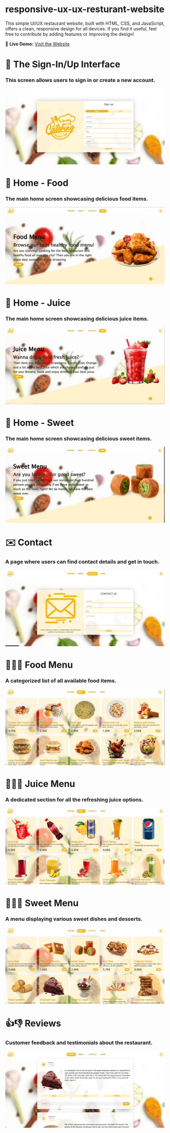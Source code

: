 # responsive-ux-ux-resturant-website
This simple UI/UX restaurant website, built with HTML, CSS, and JavaScript, offers a clean, responsive design for all devices. If you find it useful, feel free to contribute by adding features or improving the design!

🔗 **Live Demo:** [Visit the Website](https://luai0resturant.rf.gd/)

# 🧾 The Sign-In/Up Interface
### This screen allows users to sign in or create a new account.
![Alt text](img/screenshots/log.png)  

# 🍗 Home - Food
### The main home screen showcasing delicious food items.
![Alt text](img/screenshots/home-food.png)  

# 🍾 Home - Juice
### The main home screen showcasing delicious juice items.
![Alt text](img/screenshots/home-juice.png)  

# 🍩 Home - Sweet
### The main home screen showcasing delicious sweet items.
![Alt text](img/screenshots/home-sweet.png)  

# ✉️ Contact
### A page where users can find contact details and get in touch.
![Alt text](img/screenshots/contact.png)  

# 🍗🍔🌮 Food Menu
### A categorized list of all available food items.
![Alt text](img/screenshots/food.png)  

# 🍾🍻🧃 Juice Menu
### A dedicated section for all the refreshing juice options.
![Alt text](img/screenshots/juice.png)  

# 🍩🍧🧁 Sweet Menu
### A menu displaying various sweet dishes and desserts.
![Alt text](img/screenshots/sweet.png)  

# 👍👎 Reviews
### Customer feedback and testimonials about the restaurant.
![Alt text](img/screenshots/reviewes.png)  
